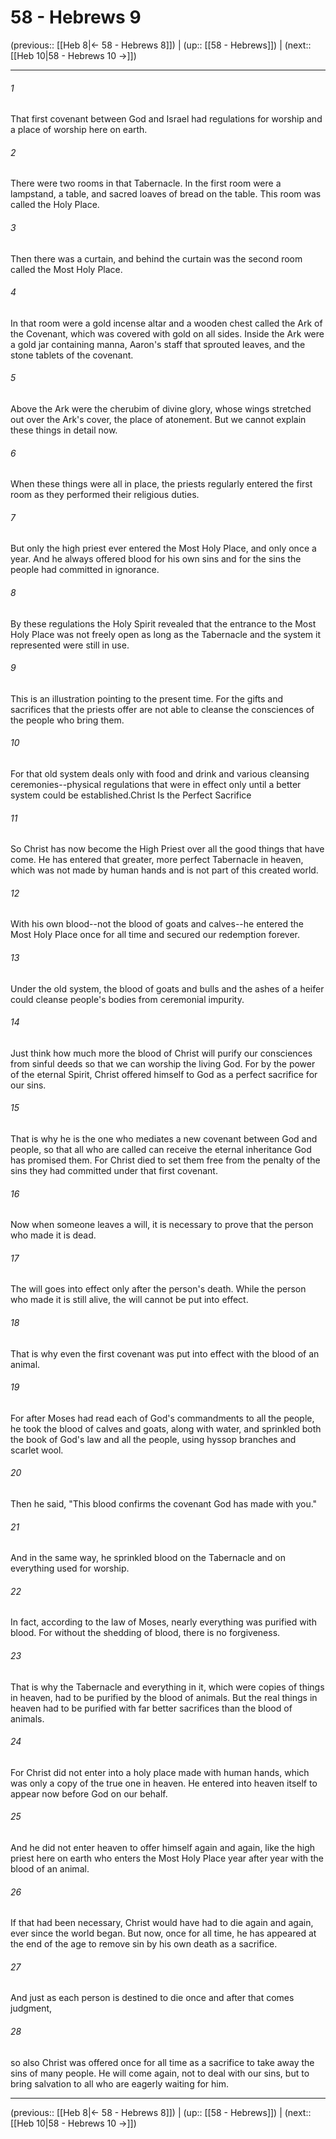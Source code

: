# 58 - Hebrews 9

(previous:: [[Heb 8|← 58 - Hebrews 8]]) | (up:: [[58 - Hebrews]]) | (next:: [[Heb 10|58 - Hebrews 10 →]])

***


###### 1 
That first covenant between God and Israel had regulations for worship and a place of worship here on earth. 

###### 2 
There were two rooms in that Tabernacle. In the first room were a lampstand, a table, and sacred loaves of bread on the table. This room was called the Holy Place. 

###### 3 
Then there was a curtain, and behind the curtain was the second room called the Most Holy Place. 

###### 4 
In that room were a gold incense altar and a wooden chest called the Ark of the Covenant, which was covered with gold on all sides. Inside the Ark were a gold jar containing manna, Aaron's staff that sprouted leaves, and the stone tablets of the covenant. 

###### 5 
Above the Ark were the cherubim of divine glory, whose wings stretched out over the Ark's cover, the place of atonement. But we cannot explain these things in detail now. 

###### 6 
When these things were all in place, the priests regularly entered the first room as they performed their religious duties. 

###### 7 
But only the high priest ever entered the Most Holy Place, and only once a year. And he always offered blood for his own sins and for the sins the people had committed in ignorance. 

###### 8 
By these regulations the Holy Spirit revealed that the entrance to the Most Holy Place was not freely open as long as the Tabernacle and the system it represented were still in use. 

###### 9 
This is an illustration pointing to the present time. For the gifts and sacrifices that the priests offer are not able to cleanse the consciences of the people who bring them. 

###### 10 
For that old system deals only with food and drink and various cleansing ceremonies--physical regulations that were in effect only until a better system could be established.Christ Is the Perfect Sacrifice 

###### 11 
So Christ has now become the High Priest over all the good things that have come. He has entered that greater, more perfect Tabernacle in heaven, which was not made by human hands and is not part of this created world. 

###### 12 
With his own blood--not the blood of goats and calves--he entered the Most Holy Place once for all time and secured our redemption forever. 

###### 13 
Under the old system, the blood of goats and bulls and the ashes of a heifer could cleanse people's bodies from ceremonial impurity. 

###### 14 
Just think how much more the blood of Christ will purify our consciences from sinful deeds so that we can worship the living God. For by the power of the eternal Spirit, Christ offered himself to God as a perfect sacrifice for our sins. 

###### 15 
That is why he is the one who mediates a new covenant between God and people, so that all who are called can receive the eternal inheritance God has promised them. For Christ died to set them free from the penalty of the sins they had committed under that first covenant. 

###### 16 
Now when someone leaves a will, it is necessary to prove that the person who made it is dead. 

###### 17 
The will goes into effect only after the person's death. While the person who made it is still alive, the will cannot be put into effect. 

###### 18 
That is why even the first covenant was put into effect with the blood of an animal. 

###### 19 
For after Moses had read each of God's commandments to all the people, he took the blood of calves and goats, along with water, and sprinkled both the book of God's law and all the people, using hyssop branches and scarlet wool. 

###### 20 
Then he said, "This blood confirms the covenant God has made with you." 

###### 21 
And in the same way, he sprinkled blood on the Tabernacle and on everything used for worship. 

###### 22 
In fact, according to the law of Moses, nearly everything was purified with blood. For without the shedding of blood, there is no forgiveness. 

###### 23 
That is why the Tabernacle and everything in it, which were copies of things in heaven, had to be purified by the blood of animals. But the real things in heaven had to be purified with far better sacrifices than the blood of animals. 

###### 24 
For Christ did not enter into a holy place made with human hands, which was only a copy of the true one in heaven. He entered into heaven itself to appear now before God on our behalf. 

###### 25 
And he did not enter heaven to offer himself again and again, like the high priest here on earth who enters the Most Holy Place year after year with the blood of an animal. 

###### 26 
If that had been necessary, Christ would have had to die again and again, ever since the world began. But now, once for all time, he has appeared at the end of the age to remove sin by his own death as a sacrifice. 

###### 27 
And just as each person is destined to die once and after that comes judgment, 

###### 28 
so also Christ was offered once for all time as a sacrifice to take away the sins of many people. He will come again, not to deal with our sins, but to bring salvation to all who are eagerly waiting for him.

***

(previous:: [[Heb 8|← 58 - Hebrews 8]]) | (up:: [[58 - Hebrews]]) | (next:: [[Heb 10|58 - Hebrews 10 →]])
